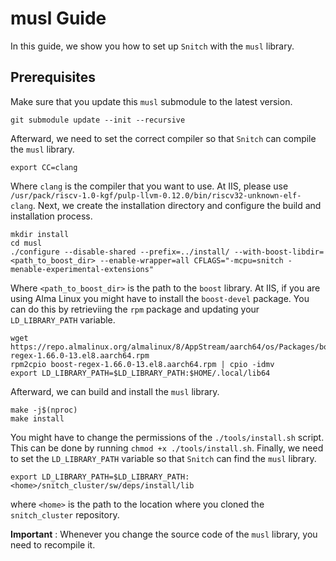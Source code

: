 # musl Guide

In this guide, we show you how to set up `Snitch` with the `musl` library. 

## Prerequisites
Make sure that you update this `musl` submodule to the latest version. 
```
git submodule update --init --recursive
```
Afterward, we need to set the correct compiler so that `Snitch` can compile the `musl` library. 
```
export CC=clang
```
Where `clang` is the compiler that you want to use. At IIS, please use `/usr/pack/riscv-1.0-kgf/pulp-llvm-0.12.0/bin/riscv32-unknown-elf-clang`.
Next, we create the installation directory and configure the build and installation process. 
```
mkdir install
cd musl
./configure --disable-shared --prefix=../install/ --with-boost-libdir=<path_to_boost_dir> --enable-wrapper=all CFLAGS="-mcpu=snitch -menable-experimental-extensions"
```
Where `<path_to_boost_dir>` is the path to the `boost` library. At IIS, if you are using Alma Linux you might have to install the `boost-devel` package. 
You can do this by retrieviing the `rpm` package and updating your `LD_LIBRARY_PATH` variable. 
```
wget https://repo.almalinux.org/almalinux/8/AppStream/aarch64/os/Packages/boost-regex-1.66.0-13.el8.aarch64.rpm
rpm2cpio boost-regex-1.66.0-13.el8.aarch64.rpm | cpio -idmv
export LD_LIBRARY_PATH=$LD_LIBRARY_PATH:$HOME/.local/lib64
```
Afterward, we can build and install the `musl` library. 
```
make -j$(nproc)
make install
```
You might have to change the permissions of the `./tools/install.sh` script. This can be done by running `chmod +x ./tools/install.sh`. 
Finally, we need to set the `LD_LIBRARY_PATH` variable so that `Snitch` can find the `musl` library. 
```
export LD_LIBRARY_PATH=$LD_LIBRARY_PATH:<home>/snitch_cluster/sw/deps/install/lib
```
where `<home>` is the path to the location where you cloned the `snitch_cluster` repository.

**Important** : Whenever you change the source code of the `musl` library, you need to recompile it. 


